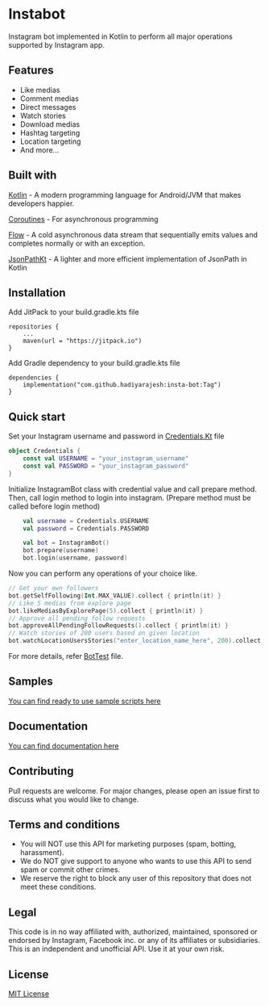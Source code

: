 # Instabot
Instagram bot implemented in Kotlin to perform all major operations supported by Instagram app.

## Features
- Like medias
- Comment medias
- Direct messages
- Watch stories
- Download medias
- Hashtag targeting
- Location targeting
- And more...

## Built with
[Kotlin](https://kotlinlang.org/) - A modern programming language for Android/JVM that makes developers happier.

[Coroutines](https://kotlinlang.org/docs/reference/coroutines-overview.html) - For asynchronous programming

[Flow](https://kotlin.github.io/kotlinx.coroutines/kotlinx-coroutines-core/kotlinx.coroutines.flow/-flow/) - A cold asynchronous data stream that sequentially emits values and completes normally or with an exception.

[JsonPathKt](https://github.com/codeniko/JsonPathKt) - A lighter and more efficient implementation of JsonPath in Kotlin

## Installation

Add JitPack to your build.gradle.kts file
```
repositories {
    ...
    maven(url = "https://jitpack.io")
}
```

Add Gradle dependency to your build.gradle.kts file
```
dependencies {
    implementation("com.github.hadiyarajesh:insta-bot:Tag")
}
```

## Quick start
Set your Instagram username and password in [Credentials.Kt](https://github.com/hadiyarajesh/insta-bot/blob/master/src/main/kotlin/Credentials.kt) file
```kotlin
object Credentials {
    const val USERNAME = "your_instagram_username"
    const val PASSWORD = "your_instagram_password"
}
```
Initialize InstagramBot class with credential value and call prepare method. Then, call login method to login into instagram. (Prepare method must be called before login method)
```kotlin
    val username = Credentials.USERNAME
    val password = Credentials.PASSWORD

    val bot = InstagramBot()
    bot.prepare(username)
    bot.login(username, password)
 ```

Now you can perform any operations of your choice like. 
```kotlin
// Get your own followers
bot.getSelfFollowing(Int.MAX_VALUE).collect { println(it) }
// Like 5 medias from explore page
bot.likeMediasByExplorePage(5).collect { println(it) }
// Approve all pending follow requests
bot.approveAllPendingFollowRequests().collect { println(it) }
// Watch stories of 200 users based on given location
bot.watchLocationUsersStories("enter_location_name_here", 200).collect { println(it) }
```

For more details, refer [BotTest](https://github.com/hadiarajesh/insta-bot/blob/master/src/main/kotlin/BotTest.kt) file.

## Samples
[You can find ready to use sample scripts here](https://github.com/hadiyarajesh/insta-bot/tree/master/src/main/kotlin/samples)

## Documentation
[You can find documentation here](https://hadiyarajesh.github.io/docs/instagram-api/index.html)

## Contributing
Pull requests are welcome. For major changes, please open an issue first to discuss what you would like to change.

## Terms and conditions
- You will NOT use this API for marketing purposes (spam, botting, harassment).
- We do NOT give support to anyone who wants to use this API to send spam or commit other crimes.
- We reserve the right to block any user of this repository that does not meet these conditions.

## Legal
This code is in no way affiliated with, authorized, maintained, sponsored or endorsed by Instagram, Facebook inc. or any of its affiliates or subsidiaries. This is an independent and unofficial API. Use it at your own risk.

## License
[MIT License](https://github.com/hadiyarajesh/insta-bot/blob/master/LICENSE)
